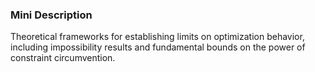 ### Mini Description

Theoretical frameworks for establishing limits on optimization behavior, including impossibility results and fundamental bounds on the power of constraint circumvention.
